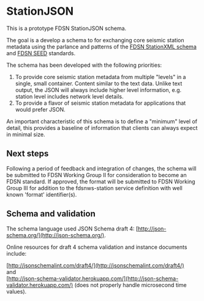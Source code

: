 # StationJSON
This is a prototype FDSN StationJSON schema.

The goal is a develop a schema to for exchanging core seismic station metadata using the parlance and patterns of the [FDSN StationXML schema](http://www.fdsn.org/xml/station/) and [FDSN SEED](http://www.fdsn.org/seed_manual/SEEDManual_V2.4.pdf) standards.

The schema has been developed with the following priorities:

1. To provide core seismic station metadata from multiple "levels" in a single, small container.  Content similar to the text data.  Unlike text output, the JSON will always include higher level information, e.g. station level includes network level details.
2. To provide a flavor of seismic station metadata for applications that would prefer JSON.

An important characteristic of this schema is to define a "minimum" level of detail, this provides a baseline of information that clients can always expect in minimal size.

## Next steps

Following a period of feedback and integration of changes, the schema will be submitted to FDSN Working Group II for consideration to become an FDSN standard.  If approved, the format will be submitted to FDSN Working Group III for addition to the fdsnws-station service definition with well known 'format' identifier(s).

## Schema and validation

The schema language used JSON Schema draft 4: [http://json-schema.org/](http://json-schema.org/).

Online resources for draft 4 schema validation and instance documents include:

[http://jsonschemalint.com/draft4/](http://jsonschemalint.com/draft4/)  
and  
[http://json-schema-validator.herokuapp.com/](http://json-schema-validator.herokuapp.com/)  (does not properly handle microsecond time values).

